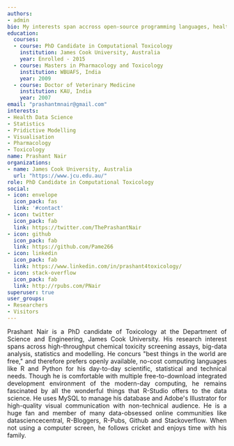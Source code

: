 ```yaml
---
authors:
- admin
bio: My interests span accross open-source programming languages, health data science, analysis, visualisation, statistics and modelling. 
education:
  courses:
  - course: PhD Candidate in Computational Toxicology
    institution: James Cook University, Australia 
    year: Enrolled - 2015
  - course: Masters in Pharmacology and Toxicology 
    institution: WBUAFS, India  
    year: 2009
  - course: Doctor of Veterinary Medicine
    institution: KAU, India 
    year: 2007
email: "prashantmnair@gmail.com"
interests:
- Health Data Science 
- Statistics 
- Pridictive Modelling
- Visualisation
- Pharmacology 
- Toxicology
name: Prashant Nair 
organizations:
- name: James Cook University, Australia 
  url: "https://www.jcu.edu.au/"
role: PhD Candidate in Computational Toxicology 
social:
- icon: envelope
  icon_pack: fas
  link: '#contact'
- icon: twitter
  icon_pack: fab
  link: https://twitter.com/ThePrashantNair
- icon: github
  icon_pack: fab
  link: https://github.com/Pame266
- icon: linkedin
  icon_pack: fab
  link: https://www.linkedin.com/in/prashant4toxicology/
- icon: stack-overflow
  icon_pack: fab
  link: http://rpubs.com/PNair
superuser: true
user_groups:
- Researchers
- Visitors
---
```

<div style="text-align: justify">
Prashant Nair is a PhD candidate of Toxicology at the Department of Science and Engineering, James Cook University. His research interest spans across high-throughput chemical toxicity screening assays, big-data analysis, statistics and modelling. He concurs "best things in the world are free," and therefore prefers openly available, no-cost computing languages like R and Python for his day-to-day scientific, statistical and technical needs. Though he is comfortable with multiple free-to-download integrated development environment of the modern-day computing, he remains fascinated by all the wonderful things that R-Studio offers to the data science. He uses MySQL to manage his database and Adobe's Illustrator for high-quality visual communication with non-technical audience. He is a huge fan and member of many data-obsessed online communities like datasciencecentral, R-Bloggers, R-Pubs, Github and Stackoverflow. When not using a computer screen, he follows cricket and enjoys time with his family. 
</div>



